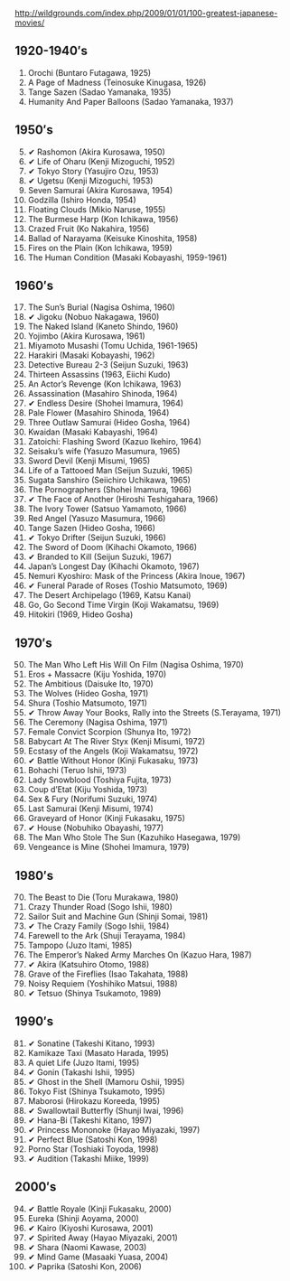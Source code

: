 http://wildgrounds.com/index.php/2009/01/01/100-greatest-japanese-movies/

## 1920-1940′s

   1. Orochi (Buntaro Futagawa, 1925)
   2. A Page of Madness (Teinosuke Kinugasa, 1926)
   3. Tange Sazen (Sadao Yamanaka, 1935)
   4. Humanity And Paper Balloons (Sadao Yamanaka, 1937)

## 1950′s

   5. ✔ Rashomon (Akira Kurosawa, 1950)
   6. ✔ Life of Oharu (Kenji Mizoguchi, 1952)
   7. ✔ Tokyo Story (Yasujiro Ozu, 1953)
   8. ✔ Ugetsu (Kenji Mizoguchi, 1953)
   9. Seven Samurai (Akira Kurosawa, 1954)
  10. Godzilla (Ishiro Honda, 1954)
  11. Floating Clouds (Mikio Naruse, 1955)
  12. The Burmese Harp (Kon Ichikawa, 1956)
  13. Crazed Fruit (Ko Nakahira, 1956)
  14. Ballad of Narayama (Keisuke Kinoshita, 1958)
  15. Fires on the Plain (Kon Ichikawa, 1959)
  16. The Human Condition (Masaki Kobayashi, 1959-1961)

## 1960′s

  17. The Sun’s Burial (Nagisa Oshima, 1960)
  18. ✔ Jigoku (Nobuo Nakagawa, 1960)
  19. The Naked Island (Kaneto Shindo, 1960)
  20. Yojimbo (Akira Kurosawa, 1961)
  21. Miyamoto Musashi (Tomu Uchida, 1961-1965)
  22. Harakiri (Masaki Kobayashi, 1962)
  23. Detective Bureau 2-3 (Seijun Suzuki, 1963)
  24. Thirteen Assassins (1963, Eiichi Kudo)
  25. An Actor’s Revenge (Kon Ichikawa, 1963)
  26. Assassination (Masahiro Shinoda, 1964)
  27. ✔ Endless Desire (Shohei Imamura, 1964)
  28. Pale Flower (Masahiro Shinoda, 1964)
  29. Three Outlaw Samurai (Hideo Gosha, 1964)
  30. Kwaidan (Masaki Kabayashi, 1964)
  31. Zatoichi: Flashing Sword (Kazuo Ikehiro, 1964)
  32. Seisaku’s wife (Yasuzo Masumura, 1965)
  33. Sword Devil (Kenji Misumi, 1965)
  34. Life of a Tattooed Man (Seijun Suzuki, 1965)
  35. Sugata Sanshiro (Seiichiro Uchikawa, 1965)
  36. The Pornographers (Shohei Imamura, 1966)
  37. ✔ The Face of Another (Hiroshi Teshigahara, 1966)
  38. The Ivory Tower (Satsuo Yamamoto, 1966)
  39. Red Angel (Yasuzo Masumura, 1966)
  40. Tange Sazen (Hideo Gosha, 1966)
  41. ✔ Tokyo Drifter (Seijun Suzuki, 1966)
  42. The Sword of Doom (Kihachi Okamoto, 1966)
  43. ✔ Branded to Kill (Seijun Suzuki, 1967)
  44. Japan’s Longest Day (Kihachi Okamoto, 1967)
  45. Nemuri Kyoshiro: Mask of the Princess (Akira Inoue, 1967)
  46. ✔ Funeral Parade of Roses (Toshio Matsumoto, 1969)
  47. The Desert Archipelago (1969, Katsu Kanai)
  48. Go, Go Second Time Virgin (Koji Wakamatsu, 1969)
  49. Hitokiri (1969, Hideo Gosha)

## 1970′s

  50. The Man Who Left His Will On Film (Nagisa Oshima, 1970)
  51. Eros + Massacre (Kiju Yoshida, 1970)
  52. The Ambitious (Daisuke Ito, 1970)
  53. The Wolves (Hideo Gosha, 1971)
  54. Shura (Toshio Matsumoto, 1971)
  55. ✔ Throw Away Your Books, Rally into the Streets (S.Terayama, 1971)
  56. The Ceremony (Nagisa Oshima, 1971)
  57. Female Convict Scorpion (Shunya Ito, 1972)
  58. Babycart At The River Styx (Kenji Misumi, 1972)
  59. Ecstasy of the Angels (Koji Wakamatsu, 1972)
  60. ✔ Battle Without Honor (Kinji Fukasaku, 1973)
  61. Bohachi (Teruo Ishii, 1973)
  62. Lady Snowblood (Toshiya Fujita, 1973)
  63. Coup d’Etat (Kiju Yoshida, 1973)
  64. Sex & Fury (Norifumi Suzuki, 1974)
  65. Last Samurai (Kenji Misumi, 1974)
  66. Graveyard of Honor (Kinji Fukasaku, 1975)
  67. ✔ House (Nobuhiko Obayashi, 1977)
  68. The Man Who Stole The Sun (Kazuhiko Hasegawa, 1979)
  69. Vengeance is Mine (Shohei Imamura, 1979)

## 1980′s

  70. The Beast to Die (Toru Murakawa, 1980)
  71. Crazy Thunder Road (Sogo Ishii, 1980)
  72. Sailor Suit and Machine Gun (Shinji Somai, 1981)
  73. ✔ The Crazy Family (Sogo Ishii, 1984)
  74. Farewell to the Ark (Shuji Terayama, 1984)
  75. Tampopo (Juzo Itami, 1985)
  76. The Emperor’s Naked Army Marches On (Kazuo Hara, 1987)
  77. ✔ Akira (Katsuhiro Otomo, 1988)
  78. Grave of the Fireflies (Isao Takahata, 1988)
  79. Noisy Requiem (Yoshihiko Matsui, 1988)
  80. ✔ Tetsuo (Shinya Tsukamoto, 1989)

## 1990′s

  81. ✔ Sonatine (Takeshi Kitano, 1993)
  82. Kamikaze Taxi (Masato Harada, 1995)
  83. A quiet Life (Juzo Itami, 1995)
  84. ✔ Gonin (Takashi Ishii, 1995)
  85. ✔ Ghost in the Shell (Mamoru Oshii, 1995)
  86. Tokyo Fist (Shinya Tsukamoto, 1995)
  87. Maborosi (Hirokazu Koreeda, 1995)
  88. ✔ Swallowtail Butterfly (Shunji Iwai, 1996)
  89. ✔ Hana-Bi (Takeshi Kitano, 1997)
  90. ✔ Princess Mononoke (Hayao Miyazaki, 1997)
  91. ✔ Perfect Blue (Satoshi Kon, 1998)
  92. Porno Star (Toshiaki Toyoda, 1998)
  93. ✔ Audition (Takashi Miike, 1999)

## 2000′s

  94. ✔ Battle Royale (Kinji Fukasaku, 2000)
  95. Eureka (Shinji Aoyama, 2000)
  96. ✔ Kairo (Kiyoshi Kurosawa, 2001)
  97. ✔ Spirited Away (Hayao Miyazaki, 2001)
  98. ✔ Shara (Naomi Kawase, 2003)
  99. ✔ Mind Game (Masaaki Yuasa, 2004)
  100. ✔ Paprika (Satoshi Kon, 2006)